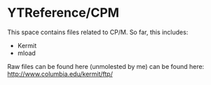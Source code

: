 # YTReference/CPM

This space contains files related to CP/M.  So far, this includes:

* Kermit
* mload

Raw files can be found here (unmolested by me) can be found here:
http://www.columbia.edu/kermit/ftp/
